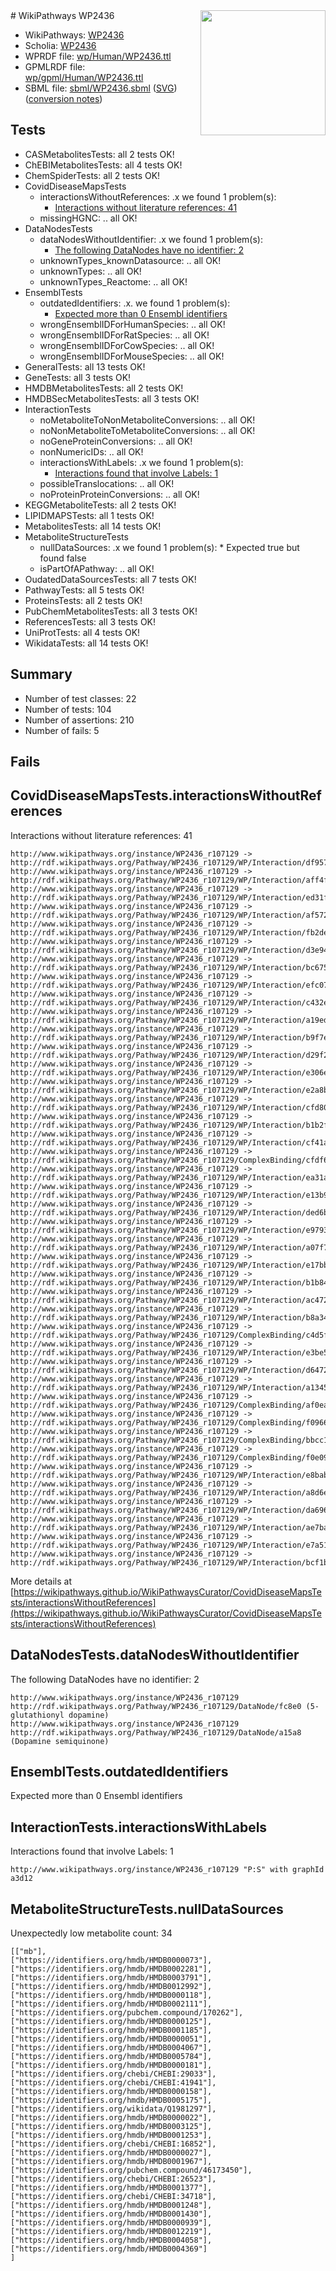 <img style="float: right; width: 200px" src="../logo.png" />
# WikiPathways WP2436

* WikiPathways: [WP2436](https://identifiers.org/wikipathways:WP2436)
* Scholia: [WP2436](https://scholia.toolforge.org/wikipathways/WP2436)
* WPRDF file: [wp/Human/WP2436.ttl](../wp/Human/WP2436.ttl)
* GPMLRDF file: [wp/gpml/Human/WP2436.ttl](../wp/gpml/Human/WP2436.ttl)
* SBML file: [sbml/WP2436.sbml](../sbml/WP2436.sbml) ([SVG](../sbml/WP2436.svg)) ([conversion notes](../sbml/WP2436.txt))

## Tests
* CASMetabolitesTests: all 2 tests OK!
* ChEBIMetabolitesTests: all 4 tests OK!
* ChemSpiderTests: all 2 tests OK!
* CovidDiseaseMapsTests
    * interactionsWithoutReferences: .x we found 1 problem(s):
        * [Interactions without literature references: 41](#9701cd3f)
    * missingHGNC: .. all OK!
* DataNodesTests
    * dataNodesWithoutIdentifier: .x we found 1 problem(s):
        * [The following DataNodes have no identifier: 2](#d2d32fa1)
    * unknownTypes_knownDatasource: .. all OK!
    * unknownTypes: .. all OK!
    * unknownTypes_Reactome: .. all OK!
* EnsemblTests
    * outdatedIdentifiers: .x. we found 1 problem(s):
        * [Expected more than 0 Ensembl identifiers](#f44398b7)
    * wrongEnsemblIDForHumanSpecies: .. all OK!
    * wrongEnsemblIDForRatSpecies: .. all OK!
    * wrongEnsemblIDForCowSpecies: .. all OK!
    * wrongEnsemblIDForMouseSpecies: .. all OK!
* GeneralTests: all 13 tests OK!
* GeneTests: all 3 tests OK!
* HMDBMetabolitesTests: all 2 tests OK!
* HMDBSecMetabolitesTests: all 3 tests OK!
* InteractionTests
    * noMetaboliteToNonMetaboliteConversions: .. all OK!
    * noNonMetaboliteToMetaboliteConversions: .. all OK!
    * noGeneProteinConversions: .. all OK!
    * nonNumericIDs: .. all OK!
    * interactionsWithLabels: .x we found 1 problem(s):
        * [Interactions found that involve Labels: 1](#630d2678)
    * possibleTranslocations: .. all OK!
    * noProteinProteinConversions: .. all OK!
* KEGGMetaboliteTests: all 2 tests OK!
* LIPIDMAPSTests: all 1 tests OK!
* MetabolitesTests: all 14 tests OK!
* MetaboliteStructureTests
    * nullDataSources: .x we found 1 problem(s):
            * Expected true but found false
    * isPartOfAPathway: .. all OK!
* OudatedDataSourcesTests: all 7 tests OK!
* PathwayTests: all 5 tests OK!
* ProteinsTests: all 2 tests OK!
* PubChemMetabolitesTests: all 3 tests OK!
* ReferencesTests: all 3 tests OK!
* UniProtTests: all 4 tests OK!
* WikidataTests: all 14 tests OK!


## Summary

* Number of test classes: 22
* Number of tests: 104
* Number of assertions: 210
* Number of fails: 5

## Fails

<a name="9701cd3f" />

## CovidDiseaseMapsTests.interactionsWithoutReferences

Interactions without literature references: 41
```
http://www.wikipathways.org/instance/WP2436_r107129 -> http://rdf.wikipathways.org/Pathway/WP2436_r107129/WP/Interaction/df957
http://www.wikipathways.org/instance/WP2436_r107129 -> http://rdf.wikipathways.org/Pathway/WP2436_r107129/WP/Interaction/aff4f
http://www.wikipathways.org/instance/WP2436_r107129 -> http://rdf.wikipathways.org/Pathway/WP2436_r107129/WP/Interaction/ed31f
http://www.wikipathways.org/instance/WP2436_r107129 -> http://rdf.wikipathways.org/Pathway/WP2436_r107129/WP/Interaction/af572
http://www.wikipathways.org/instance/WP2436_r107129 -> http://rdf.wikipathways.org/Pathway/WP2436_r107129/WP/Interaction/fb2de
http://www.wikipathways.org/instance/WP2436_r107129 -> http://rdf.wikipathways.org/Pathway/WP2436_r107129/WP/Interaction/d3e94
http://www.wikipathways.org/instance/WP2436_r107129 -> http://rdf.wikipathways.org/Pathway/WP2436_r107129/WP/Interaction/bc675
http://www.wikipathways.org/instance/WP2436_r107129 -> http://rdf.wikipathways.org/Pathway/WP2436_r107129/WP/Interaction/efc07
http://www.wikipathways.org/instance/WP2436_r107129 -> http://rdf.wikipathways.org/Pathway/WP2436_r107129/WP/Interaction/c432e
http://www.wikipathways.org/instance/WP2436_r107129 -> http://rdf.wikipathways.org/Pathway/WP2436_r107129/WP/Interaction/a19ed
http://www.wikipathways.org/instance/WP2436_r107129 -> http://rdf.wikipathways.org/Pathway/WP2436_r107129/WP/Interaction/b9f7e
http://www.wikipathways.org/instance/WP2436_r107129 -> http://rdf.wikipathways.org/Pathway/WP2436_r107129/WP/Interaction/d29f2
http://www.wikipathways.org/instance/WP2436_r107129 -> http://rdf.wikipathways.org/Pathway/WP2436_r107129/WP/Interaction/e306e
http://www.wikipathways.org/instance/WP2436_r107129 -> http://rdf.wikipathways.org/Pathway/WP2436_r107129/WP/Interaction/e2a8b
http://www.wikipathways.org/instance/WP2436_r107129 -> http://rdf.wikipathways.org/Pathway/WP2436_r107129/WP/Interaction/cfd80
http://www.wikipathways.org/instance/WP2436_r107129 -> http://rdf.wikipathways.org/Pathway/WP2436_r107129/WP/Interaction/b1b2f
http://www.wikipathways.org/instance/WP2436_r107129 -> http://rdf.wikipathways.org/Pathway/WP2436_r107129/WP/Interaction/cf41a
http://www.wikipathways.org/instance/WP2436_r107129 -> http://rdf.wikipathways.org/Pathway/WP2436_r107129/ComplexBinding/cfdf6
http://www.wikipathways.org/instance/WP2436_r107129 -> http://rdf.wikipathways.org/Pathway/WP2436_r107129/WP/Interaction/ea31a
http://www.wikipathways.org/instance/WP2436_r107129 -> http://rdf.wikipathways.org/Pathway/WP2436_r107129/WP/Interaction/e13b9
http://www.wikipathways.org/instance/WP2436_r107129 -> http://rdf.wikipathways.org/Pathway/WP2436_r107129/WP/Interaction/ded6b
http://www.wikipathways.org/instance/WP2436_r107129 -> http://rdf.wikipathways.org/Pathway/WP2436_r107129/WP/Interaction/e9793
http://www.wikipathways.org/instance/WP2436_r107129 -> http://rdf.wikipathways.org/Pathway/WP2436_r107129/WP/Interaction/a07f7
http://www.wikipathways.org/instance/WP2436_r107129 -> http://rdf.wikipathways.org/Pathway/WP2436_r107129/WP/Interaction/e17bb
http://www.wikipathways.org/instance/WP2436_r107129 -> http://rdf.wikipathways.org/Pathway/WP2436_r107129/WP/Interaction/b1b84
http://www.wikipathways.org/instance/WP2436_r107129 -> http://rdf.wikipathways.org/Pathway/WP2436_r107129/WP/Interaction/ac472
http://www.wikipathways.org/instance/WP2436_r107129 -> http://rdf.wikipathways.org/Pathway/WP2436_r107129/WP/Interaction/b8a34
http://www.wikipathways.org/instance/WP2436_r107129 -> http://rdf.wikipathways.org/Pathway/WP2436_r107129/ComplexBinding/c4d5f
http://www.wikipathways.org/instance/WP2436_r107129 -> http://rdf.wikipathways.org/Pathway/WP2436_r107129/WP/Interaction/e3be5
http://www.wikipathways.org/instance/WP2436_r107129 -> http://rdf.wikipathways.org/Pathway/WP2436_r107129/WP/Interaction/d6472
http://www.wikipathways.org/instance/WP2436_r107129 -> http://rdf.wikipathways.org/Pathway/WP2436_r107129/WP/Interaction/a1345
http://www.wikipathways.org/instance/WP2436_r107129 -> http://rdf.wikipathways.org/Pathway/WP2436_r107129/ComplexBinding/af0ea
http://www.wikipathways.org/instance/WP2436_r107129 -> http://rdf.wikipathways.org/Pathway/WP2436_r107129/ComplexBinding/f0966
http://www.wikipathways.org/instance/WP2436_r107129 -> http://rdf.wikipathways.org/Pathway/WP2436_r107129/ComplexBinding/bbcc1
http://www.wikipathways.org/instance/WP2436_r107129 -> http://rdf.wikipathways.org/Pathway/WP2436_r107129/ComplexBinding/f0e09
http://www.wikipathways.org/instance/WP2436_r107129 -> http://rdf.wikipathways.org/Pathway/WP2436_r107129/WP/Interaction/e8bab
http://www.wikipathways.org/instance/WP2436_r107129 -> http://rdf.wikipathways.org/Pathway/WP2436_r107129/WP/Interaction/a8d6e
http://www.wikipathways.org/instance/WP2436_r107129 -> http://rdf.wikipathways.org/Pathway/WP2436_r107129/WP/Interaction/da696
http://www.wikipathways.org/instance/WP2436_r107129 -> http://rdf.wikipathways.org/Pathway/WP2436_r107129/WP/Interaction/ae7ba
http://www.wikipathways.org/instance/WP2436_r107129 -> http://rdf.wikipathways.org/Pathway/WP2436_r107129/WP/Interaction/e7a51
http://www.wikipathways.org/instance/WP2436_r107129 -> http://rdf.wikipathways.org/Pathway/WP2436_r107129/WP/Interaction/bcf1b
```

More details at [https://wikipathways.github.io/WikiPathwaysCurator/CovidDiseaseMapsTests/interactionsWithoutReferences](https://wikipathways.github.io/WikiPathwaysCurator/CovidDiseaseMapsTests/interactionsWithoutReferences)

<a name="d2d32fa1" />

## DataNodesTests.dataNodesWithoutIdentifier

The following DataNodes have no identifier: 2
```
http://www.wikipathways.org/instance/WP2436_r107129 http://rdf.wikipathways.org/Pathway/WP2436_r107129/DataNode/fc8e0 (5-glutathionyl dopamine)
http://www.wikipathways.org/instance/WP2436_r107129 http://rdf.wikipathways.org/Pathway/WP2436_r107129/DataNode/a15a8 (Dopamine semiquinone)
```

<a name="f44398b7" />

## EnsemblTests.outdatedIdentifiers

Expected more than 0 Ensembl identifiers
<a name="630d2678" />

## InteractionTests.interactionsWithLabels

Interactions found that involve Labels: 1
```
http://www.wikipathways.org/instance/WP2436_r107129 "P:S" with graphId a3d12
```

<a name="919041cb" />

## MetaboliteStructureTests.nullDataSources

Unexpectedly low metabolite count: 34
```
[["mb"],
["https://identifiers.org/hmdb/HMDB0000073"],
["https://identifiers.org/hmdb/HMDB0002281"],
["https://identifiers.org/hmdb/HMDB0003791"],
["https://identifiers.org/hmdb/HMDB0012992"],
["https://identifiers.org/hmdb/HMDB0000118"],
["https://identifiers.org/hmdb/HMDB0002111"],
["https://identifiers.org/pubchem.compound/170262"],
["https://identifiers.org/hmdb/HMDB0000125"],
["https://identifiers.org/hmdb/HMDB0001185"],
["https://identifiers.org/hmdb/HMDB0000051"],
["https://identifiers.org/hmdb/HMDB0004067"],
["https://identifiers.org/hmdb/HMDB0005784"],
["https://identifiers.org/hmdb/HMDB0000181"],
["https://identifiers.org/chebi/CHEBI:29033"],
["https://identifiers.org/chebi/CHEBI:41941"],
["https://identifiers.org/hmdb/HMDB0000158"],
["https://identifiers.org/hmdb/HMDB0005175"],
["https://identifiers.org/wikidata/Q1981297"],
["https://identifiers.org/hmdb/HMDB0000022"],
["https://identifiers.org/hmdb/HMDB0003125"],
["https://identifiers.org/hmdb/HMDB0001253"],
["https://identifiers.org/chebi/CHEBI:16852"],
["https://identifiers.org/hmdb/HMDB0000027"],
["https://identifiers.org/hmdb/HMDB0001967"],
["https://identifiers.org/pubchem.compound/46173450"],
["https://identifiers.org/chebi/CHEBI:26523"],
["https://identifiers.org/hmdb/HMDB0001377"],
["https://identifiers.org/chebi/CHEBI:34718"],
["https://identifiers.org/hmdb/HMDB0001248"],
["https://identifiers.org/hmdb/HMDB0001430"],
["https://identifiers.org/hmdb/HMDB0000939"],
["https://identifiers.org/hmdb/HMDB0012219"],
["https://identifiers.org/hmdb/HMDB0004058"],
["https://identifiers.org/hmdb/HMDB0004369"]
]
```

